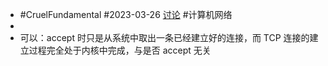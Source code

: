 - #CruelFundamental #2023-03-26 [讨论](https://github.com/CYZH1307/CruelFundamental/tree/main/homework/202303/26) #计算机网络
-
- 可以：accept 时只是从系统中取出一条已经建立好的连接，而 TCP 连接的建立过程完全处于内核中完成，与是否 accept 无关
